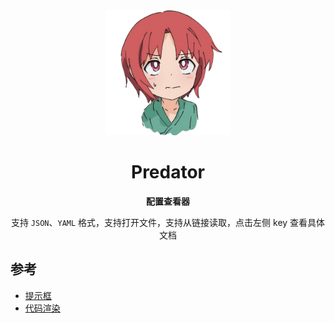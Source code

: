 <div align="center">

<img src="public/logo.png" alt="logo" width="200" />

# Predator

**配置查看器**

支持 <code>JSON</code>、<code>YAML</code> 格式，支持打开文件，支持从链接读取，点击左侧 key 查看具体文档

</div>

## 参考

- [提示框](https://vue-sonner.robertshaw.id/)
- [代码渲染](https://shiki.tmrs.site/guide/future#gethighlighter-createhighlighter)